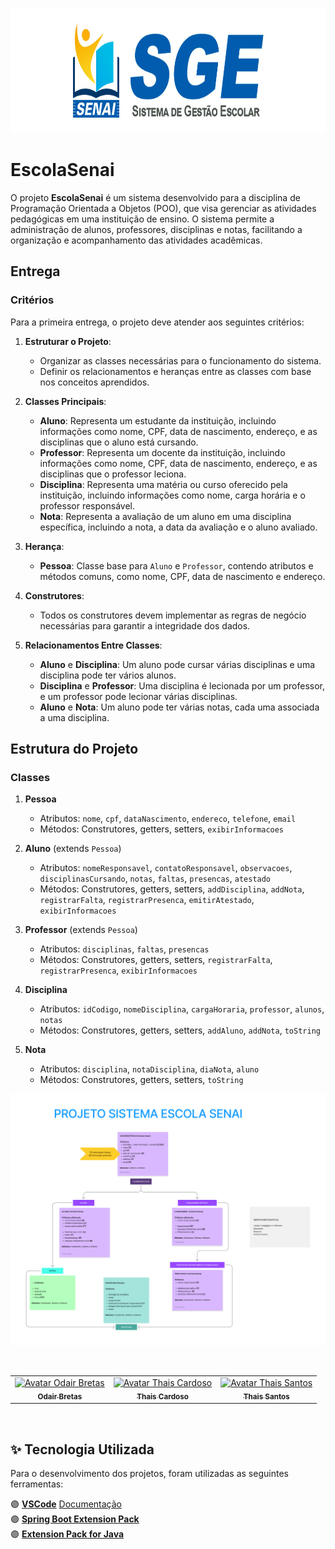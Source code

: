 <p align="center">
   <img height="200px" src="https://raw.githubusercontent.com/thaiscardosodemello/serratec.residenciatic/main/assets/logoSistemaGestaoEscola.jpg" alt="Sistema Gestão Escola"/>
</p>

# EscolaSenai

O projeto **EscolaSenai** é um sistema desenvolvido para a disciplina de Programação Orientada a Objetos (POO), que visa gerenciar as atividades pedagógicas em uma instituição de ensino. O sistema permite a administração de alunos, professores, disciplinas e notas, facilitando a organização e acompanhamento das atividades acadêmicas.

## Entrega

### Critérios

Para a primeira entrega, o projeto deve atender aos seguintes critérios:

1. **Estruturar o Projeto**:
   - Organizar as classes necessárias para o funcionamento do sistema.
   - Definir os relacionamentos e heranças entre as classes com base nos conceitos aprendidos.

2. **Classes Principais**:
   - **Aluno**: Representa um estudante da instituição, incluindo informações como nome, CPF, data de nascimento, endereço, e as disciplinas que o aluno está cursando.
   - **Professor**: Representa um docente da instituição, incluindo informações como nome, CPF, data de nascimento, endereço, e as disciplinas que o professor leciona.
   - **Disciplina**: Representa uma matéria ou curso oferecido pela instituição, incluindo informações como nome, carga horária e o professor responsável.
   - **Nota**: Representa a avaliação de um aluno em uma disciplina específica, incluindo a nota, a data da avaliação e o aluno avaliado.

3. **Herança**:
   - **Pessoa**: Classe base para `Aluno` e `Professor`, contendo atributos e métodos comuns, como nome, CPF, data de nascimento e endereço.

4. **Construtores**:
   - Todos os construtores devem implementar as regras de negócio necessárias para garantir a integridade dos dados.

5. **Relacionamentos Entre Classes**:
   - **Aluno** e **Disciplina**: Um aluno pode cursar várias disciplinas e uma disciplina pode ter vários alunos.
   - **Disciplina** e **Professor**: Uma disciplina é lecionada por um professor, e um professor pode lecionar várias disciplinas.
   - **Aluno** e **Nota**: Um aluno pode ter várias notas, cada uma associada a uma disciplina.

## Estrutura do Projeto

### Classes

1. **Pessoa**
   - Atributos: `nome`, `cpf`, `dataNascimento`, `endereco`, `telefone`, `email`
   - Métodos: Construtores, getters, setters, `exibirInformacoes`

2. **Aluno** (extends `Pessoa`)
   - Atributos: `nomeResponsavel`, `contatoResponsavel`, `observacoes`, `disciplinasCursando`, `notas`, `faltas`, `presencas`, `atestado`
   - Métodos: Construtores, getters, setters, `addDisciplina`, `addNota`, `registrarFalta`, `registrarPresenca`, `emitirAtestado`, `exibirInformacoes`

3. **Professor** (extends `Pessoa`)
   - Atributos: `disciplinas`, `faltas`, `presencas`
   - Métodos: Construtores, getters, setters, `registrarFalta`, `registrarPresenca`, `exibirInformacoes`

4. **Disciplina**
   - Atributos: `idCodigo`, `nomeDisciplina`, `cargaHoraria`, `professor`, `alunos`, `notas`
   - Métodos: Construtores, getters, setters, `addAluno`, `addNota`, `toString`

5. **Nota**
   - Atributos: `disciplina`, `notaDisciplina`, `diaNota`, `aluno`
   - Métodos: Construtores, getters, setters, `toString`

<p align="center">
   <img src="https://raw.githubusercontent.com/thaiscardosodemello/serratec.residenciatic/main/assets/Projeto%20Sistema%20Escola%20SENAI.jpg" alt="Sistema Gestão Escola Escopo"/>
</p>

<br/>
<table align="center">
    <tr>
    <td align="center">
      <a href="https://github.com/OBRETAS15">
        <img src="https://avatars.githubusercontent.com/u/166236892?v=4" width="100px;" alt="Avatar Odair Bretas"/><br>
        <sub>
          <b>Odair Bretas</b>
        </sub>
      </a>
    </td>
    <td align="center">
      <a href="https://github.com/thaiscardosodemello">
        <img src="https://avatars.githubusercontent.com/u/14929797?v=4" width="100px;" alt="Avatar Thais Cardoso"/><br>
        <sub>
          <b>Thais Cardoso</b>
        </sub>
      </a>
    </td>
    <td align="center">
      <a href="https://github.com/thaissan">
        <img src="https://avatars.githubusercontent.com/u/86802712?v=4" width="100px;" alt="Avatar Thais Santos"/><br>
        <sub>
          <b>Thais Santos</b>
        </sub>
      </a>
    </td>
</table>

</br>

## ✨ Tecnologia Utilizada

Para o desenvolvimento dos projetos, foram utilizadas as seguintes ferramentas:

🟣 **[VSCode](https://code.visualstudio.com)** [Documentação](https://code.visualstudio.com/docs)</br>
🟣 **[Spring Boot Extension Pack](https://marketplace.visualstudio.com/items?itemName=vmware.vscode-boot-dev-pack)**</br>
🟣 **[Extension Pack for Java](https://marketplace.visualstudio.com/items?itemName=vscjava.vscode-java-pack)**</br>
